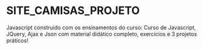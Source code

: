 # SITE_CAMISAS_PROJETO
Javascript construido com os ensinamentos do curso: Curso de Javascript, JQuery, Ajax e Json com material didático completo, exercícios e 3 projetos práticos!
